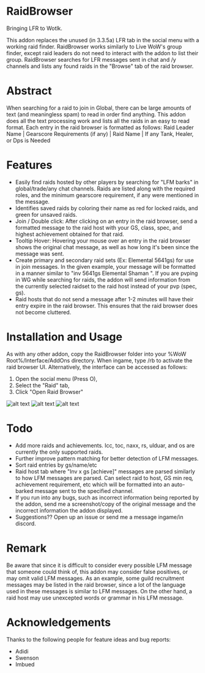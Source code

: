 # RaidBrowser
Bringing LFR to Wotlk.

This addon replaces the unused (in 3.3.5a) LFR tab in the social menu with a working raid finder. RaidBrowser works similarly to Live WoW's group finder, except raid leaders do not need to interact with the addon to list their group. RaidBrowser searches for LFR messages sent in chat and /y channels and lists any found raids in the "Browse" tab of the raid browser. 

# Abstract
When searching for a raid to join in Global, there can be large amounts of text (and meaningless spam) to read in order find anything. This addon does all the text processing work and lists all the raids in an easy to read format. Each entry in the raid browser is formatted as follows:
Raid Leader Name | Gearscore Requirements (if any) | Raid Name | If any Tank, Healer, or Dps is Needed

# Features

- Easily find raids hosted by other players by searching for "LFM barks" in global/trade/any chat channels. Raids are listed along with the required roles, and the minimum gearscore requirement, if any were mentioned in the message.
- Identifies saved raids by coloring their name as red for locked raids, and green for unsaved raids.
- Join / Double click: After clicking on an entry in the raid browser, send a formatted message to the raid host with your GS, class, spec, and highest achievement obtained for that raid.
- Tooltip Hover: Hovering your mouse over an entry in the raid browser shows the original chat message, as well as how long it's been since the message was sent.
- Create primary and secondary raid sets (Ex: Elemental 5641gs) for use in join messages. In the given example, your message will be formatted in a manner similar to "inv 5641gs Elemental Shaman <possible achievement link>". If you are pvping in WG while searching for raids, the addon will send information from the currently selected raidset to the raid host instead of your pvp (spec, gs).
- Raid hosts that do not send a message after 1-2 minutes will have their entry expire in the raid browser. This ensures that the raid browser does not become cluttered.

# Installation and Usage
As with any other addon, copy the RaidBrowser folder into your %WoW Root%/Interface/AddOns directory. When ingame, type /rb to activate
the raid browser UI. Alternatively, the interface can be accessed as follows:
1. Open the social menu (Press O),
2. Select the "Raid" tab,
3. Click "Open Raid Browser"

![alt text](https://i.imgur.com/dR7MIUf.png)
![alt text](https://i.imgur.com/qkVS07w.png)
![alt text](https://i.imgur.com/GvEgQSJ.gif)

# Todo
- Add more raids and achievements. Icc, toc, naxx, rs, ulduar, and os are currently the only supported raids.
- Further improve pattern matching for better detection of LFM messages.
- Sort raid entries by gs/name/etc
- Raid host tab where "Inv x gs [achieve]" messages are parsed similarly to how LFM messages are parsed. Can select raid to host, GS min req, achievement requirement, etc which will be formatted into an auto-barked message sent to the specified channel.
- If you run into any bugs, such as incorrect information being reported by the addon, send me a screenshot/copy of the original message and the incorrect information the addon displayed.
- Suggestions?? Open up an issue or send me a message ingame/in discord.

# Remark

Be aware that since it is difficult to consider every possible LFM message that someone could think of, this addon may consider false 
positives, or may omit valid LFM messages. As an example, some guild recruitment messages may be listed in the raid browser, since a lot of the language used in these messages is similar to LFM messages. On the other hand, a raid host may use unexcepted words or grammar in his LFM message.

# Acknowledgements
Thanks to the following people for feature ideas and bug reports:
- Adidi
- Swenson
- Imbued


